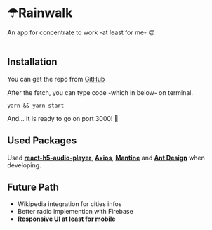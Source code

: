 # ☂Rainwalk

An app for concentrate to work -at least for me- 🙃
<br /><br />

## Installation
You can get the repo from [GitHub](https://github.com/GoktugYalcin/rainwalk)

After the fetch, you can type code -which in below- on terminal.

    yarn && yarn start

And... It is ready to go on port 3000! 🚀

## Used Packages

Used __[react-h5-audio-player](https://github.com/lhz516/react-h5-audio-player)__, __[Axios](https://github.com/axios/axios)__, __[Mantine](https://github.com/mantinedev/mantine)__ and __[Ant Design](https://github.com/ant-design/ant-design)__ when developing.

## __Future Path__
- Wikipedia integration for cities infos
- Better radio implemention with Firebase
- __Responsive UI at least for mobile__
